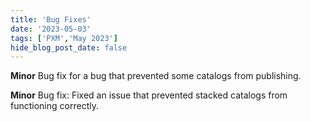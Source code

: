 ```yaml
---
title: 'Bug Fixes'
date: '2023-05-03'
tags: ['PXM','May 2023']
hide_blog_post_date: false
---
```

**Minor**
Bug fix for a bug that prevented some catalogs from publishing.

**Minor**
Bug fix: Fixed an issue that prevented stacked catalogs from functioning correctly.
